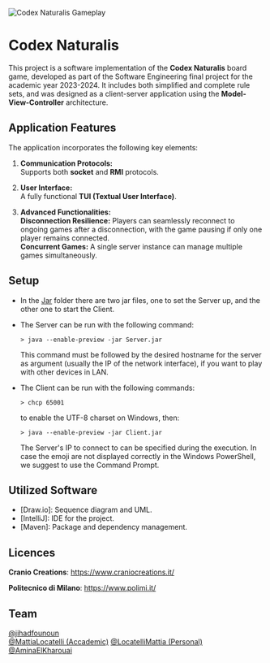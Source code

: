 ![Codex Naturalis Gameplay](CodexNaturalis/immages/codex_naturalis.jpg)
# Codex Naturalis
This project is a software implementation of the **Codex Naturalis** board game, developed as part of the Software Engineering final project for the academic year 2023-2024. It includes both simplified and complete rule sets, and was designed as a client-server application using the **Model-View-Controller** architecture.

## Application Features

The application incorporates the following key elements:

1. **Communication Protocols:**  
   Supports both **socket** and **RMI** protocols.

2. **User Interface:**  
   A fully functional **TUI (Textual User Interface)**.

3. **Advanced Functionalities:**  
   **Disconnection Resilience:** Players can seamlessly reconnect to ongoing games after a disconnection, with the game pausing if only one player remains connected.  
   **Concurrent Games:** A single server instance can manage multiple games simultaneously.

## Setup

- In the [Jar](CodexNaturalis/deliverables/jar) folder there are two jar files, one to set the Server up, and the
  other one to start the Client.
- The Server can be run with the following command:
    ```
    > java --enable-preview -jar Server.jar 
    ```
  This command must be followed by the desired hostname for the server as argument (usually the IP of the network
  interface), if you want to play with other devices in LAN.

- The Client can be run with the following commands:
    ```
  > chcp 65001
    ```
  to enable the UTF-8 charset on Windows, then:
    ```
    > java --enable-preview -jar Client.jar 
    ```
  The Server's IP to connect to can be specified during the execution.
  In case the emoji are not displayed correctly in the Windows PowerShell, we suggest to use the Command Prompt.

## Utilized Software

* [Draw.io]: Sequence diagram and UML.
* [IntelliJ]: IDE for the project.
* [Maven]: Package and dependency management.

## Licences

**Cranio Creations**: https://www.craniocreations.it/

**Politecnico di Milano**: https://www.polimi.it/

## Team

[@jihadfounoun](https://github.com/jihadfounoun)<br>
[@MattiaLocatelli (Accademic)](https://github.com/MattiaLocatelli) [@LocatelliMattia (Personal)](https://github.com/LocatelliMattia)<br>
[@AminaElKharouai](https://github.com/AminaElKharouai)<br>

